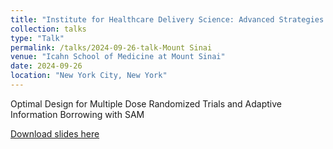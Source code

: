```yaml
---
title: "Institute for Healthcare Delivery Science: Advanced Strategies in Clinical Trials"
collection: talks
type: "Talk"
permalink: /talks/2024-09-26-talk-Mount Sinai
venue: "Icahn School of Medicine at Mount Sinai"
date: 2024-09-26
location: "New York City, New York"
---
```


Optimal Design for Multiple Dose Randomized Trials and Adaptive Information Borrowing with SAM

[Download slides here](https://pengyang0411.github.io/files/Mount_Sinai.pdf)

